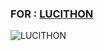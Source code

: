 
### FOR : [LUCITHON](https://t.me/LUCITHON) ###

![LUCITHON](https://telegra.ph/file/4992d6e018a251fee31b1.jpg)
